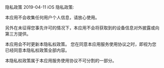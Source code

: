 隐私政策
 2019-04-11 iOS
隐私政策:

本应用不会收集任何用户个人信息，请放心使用。

另外在未征得您事先许可的情况下，本应用不会将获取到的设备信息对外披露或向第三方提供。

本应用会不时更新本隐私权政策。 您在同意本应用服务使用协议之时，即视为您已经同意本隐私权政策全部内容。

本隐私权政策属于本应用服务使用协议不可分割的一部分。
